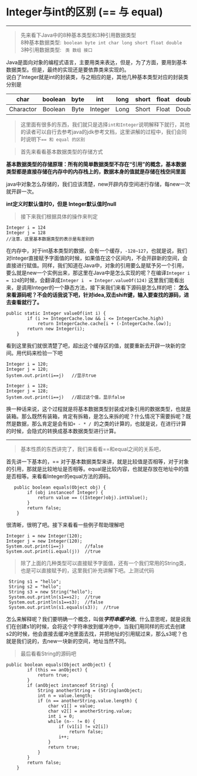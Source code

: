 # Integer与int的区别 (== 与 equal) 
-----

> 先来看下Java中的8种基本类型和3种引用数据类型  
8种基本数据类型:``` boolean byte int char long short float double```  
3种引用数据类型: ``` 类 数组 接口```  

Java是面向对象的编程式语言，主要用类来表达，但是，为了方面，要用到基本数据类型。但是，最终的实现还是要依靠类来实现的。  
说白了Integer就是int的封装类，与之相应的是，其他几种基本类型对应的封装类分别是  

char|boolean|byte|int|long|short|float|double
:-:|:-:|:-:|:-:|:-:|:-:|:-:|:-:  
Charactor|Boolean|Byte|Integer|Long|Short|Float|Double

> 这里面有很多的东西，我们就只是选择```int和Integer```说明解释下就行，其他的读者可以自行去参考java的jdk参考文档，这里讲解的过程中，我们会同时说明下```== 和 equal 的区别```

> 首先来看看基本数据类型的存储方式   

**基本数据类型的存储原理：所有的简单数据类型不存在“引用”的概念，基本数据类型都是直接存储在内存中的内存栈上的，数据本身的值就是存储在栈空间里面**  

java中对象怎么存储的，我们应该清楚，new开辟内存空间进行存储，每new一次就开辟一次。  

**int定义时默认值时0，但是 Integer默认值时null**

> 接下来我们根据具体的操作来判定  

```
Integer i = 124
Integer j = 128
//注意，这里基本数据类型的表示是有差别的
```
在内存中，对于int基本类型的数据，会有一个缓存，```-128~127```，也就是说，我们对Integer直接赋予字面值的时候，如果值在这个区间内，不会开辟新的空间，会直接进行赋值。同样，我们知道在Java中，对象的引用要么是赋予另一个引用，要么就是new一个实例出来，那这里在Java中是怎么实现的呢？在编译```Integer i = 124```的时候，会翻译成```Integer i  = Integer.valueOf(124)``` 这里我们能看出来，是调用Integer的一个静态方法，接下来我们来看下源码是怎么样的吧： **怎么来看源码呢？不会的话我说下吧，针对idea,双击shift键，输入要查找的源码，进去查看就行了。**

```
public static Integer valueOf(int i) {
        if (i >= IntegerCache.low && i <= IntegerCache.high)
            return IntegerCache.cache[i + (-IntegerCache.low)];
        return new Integer(i);
    }
```
看到这里我们就很清楚了吧，超出这个缓存区的值，就要重新去开辟一块新的空间。用代码来检验一下吧  

```
Integer i = 120;
Integer j = 120;
System.out.print(i==j)   //显示true  

Integer i = 128;
Integer j = 128;
System.out.print(i==j)   //超过这个值，显示false 
```
换一种话来说，这个过程就是将基本数据类型封装成对象引用的数据类型，也就是装箱。那么既然有装箱，肯定有拆箱，是怎么来拆的呢？什么情况下需要拆呢？既然是数据，那么肯定是会有如```+ - * / ```的之类的计算的，也就是说，在进行计算的时候，会隐式的转换成基本数据类型进行计算。

---

> 基本性质的东西讲完了，我们来看看==和equal之间的关系吧，

首先讲一下基本的，== 对于基本数据类型来讲，就是比较值是否相等，对于对象的引用，那就是比较地址是否相等。equal是比较内容，也就是存放在地址中的值是否相等。来看看Integer的equal方法的源码。  

```
   public boolean equals(Object obj) {
        if (obj instanceof Integer) {
            return value == ((Integer)obj).intValue();
        }
        return false;
    }
```
很清晰，很明了吧。接下来看看一些例子帮助理解吧  

```
Integer i = new Integer(120);
Integer j = new Integer(120);
System.out.print(i==j)        //false
System.out.print(i.equal(j))  //true
```

> 除了上面的几种类型可以直接赋予字面值，还有一个我们常用的String类，也是可以直接赋予的，这里我们补充讲解下吧。上测试代码


```
 String s1 = "hello";
 String s2 = "hello";
 String s3 = new String("hello");
 System.out.println(s1==s2);  //true
 System.out.println(s1==s3);  //false
 System.out.println(s1.equals(s3));  //true
```
怎么来解释呢？我们要明确一个概念，叫做***字符串缓冲池***。什么意思呢，就是说我们在创建s1的时候，会将这个字符串放到缓冲池中，当我们用同样的形式去创建s2的时候，他会直接去缓冲池里面去找，并把地址的引用赋过来，那么s3呢？也就是我们说的，去new一块新的空间，地址当然不同。  

> 最后看看String的源码吧

```
public boolean equals(Object anObject) {
        if (this == anObject) {
            return true;
        }
        if (anObject instanceof String) {
            String anotherString = (String)anObject;
            int n = value.length;
            if (n == anotherString.value.length) {
                char v1[] = value;
                char v2[] = anotherString.value;
                int i = 0;
                while (n-- != 0) {
                    if (v1[i] != v2[i])
                        return false;
                    i++;
                }
                return true;
            }
        }
        return false;
    }
```



